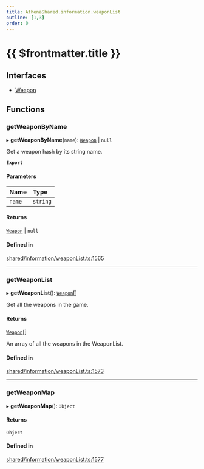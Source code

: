 ```yaml
---
title: AthenaShared.information.weaponList
outline: [1,3]
order: 0
---
```


# {{ $frontmatter.title }}


## Interfaces

- [Weapon](../interfaces/shared_information_weaponList_Weapon.md)

## Functions

### getWeaponByName

▸ **getWeaponByName**(`name`): [`Weapon`](../interfaces/shared_information_weaponList_Weapon.md) \| ``null``

Get a weapon hash by its string name.

**`Export`**

#### Parameters

| Name | Type |
| :------ | :------ |
| `name` | `string` |

#### Returns

[`Weapon`](../interfaces/shared_information_weaponList_Weapon.md) \| ``null``

#### Defined in

[shared/information/weaponList.ts:1565](https://github.com/Stuyk/altv-athena/blob/ae8402672/src/core/shared/information/weaponList.ts#L1565)

___

### getWeaponList

▸ **getWeaponList**(): [`Weapon`](../interfaces/shared_information_weaponList_Weapon.md)[]

Get all the weapons in the game.

#### Returns

[`Weapon`](../interfaces/shared_information_weaponList_Weapon.md)[]

An array of all the weapons in the WeaponList.

#### Defined in

[shared/information/weaponList.ts:1573](https://github.com/Stuyk/altv-athena/blob/ae8402672/src/core/shared/information/weaponList.ts#L1573)

___

### getWeaponMap

▸ **getWeaponMap**(): `Object`

#### Returns

`Object`

#### Defined in

[shared/information/weaponList.ts:1577](https://github.com/Stuyk/altv-athena/blob/ae8402672/src/core/shared/information/weaponList.ts#L1577)

